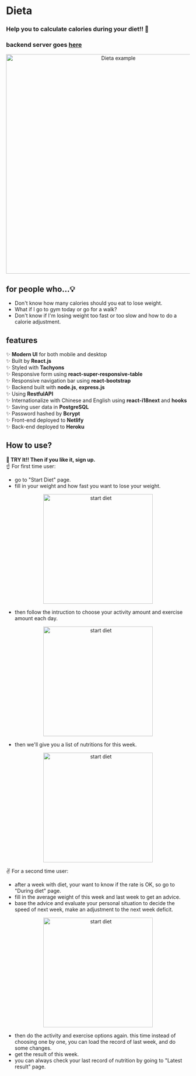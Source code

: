 # Dieta
### Help you to calculate calories during your diet!! 🍱
### backend server goes [here](https://github.com/yuwen-c/dieta-api)

<div align="center">
  <img src="example/Dieta_screenshot.png" alt="Dieta example" width="600px" />
  <br>
</div>

## for people who...💡

- Don't know how many calories should you eat to lose weight.
- What if I go to gym today or go for a walk? 
- Don't know if I'm losing weight too fast or too slow and how to do a calorie adjustment.

## features

✨ **Modern UI** for both mobile and desktop\
✨ Built by **React.js**\
✨ Styled with **Tachyons**\
✨ Responsive form using **react-super-responsive-table**\
✨ Responsive navigation bar using **react-bootstrap**\
✨ Backend built with **node.js**, **express.js**\
✨ Using **RestfulAPI**\
✨ Internationalize with Chinese and English using **react-i18next** and **hooks**\
✨ Saving user data in **PostgreSQL**\
✨ Password hashed by **Bcrypt**\
✨ Front-end deployed to **Netlify**\
✨ Back-end deployed to **Heroku**


## How to use? 

**🎯 TRY It!! Then if you like it, sign up.**\
☝ For first time user:
- go to "Start Diet" page.
- fill in your weight and how fast you want to lose your weight.

<div align="center">
  <img src="example/Dieta_calculate.png" alt="start diet" width="300px" />
  <br>
</div>

- then follow the intruction to choose your activity amount and exercise amount each day.

<div align="center">
  <img src="example/Dieta_activity.png" alt="start diet" width="300px" />
  <br>
</div>

- then we'll give you a list of nutritions for this week.

<div align="center">
  <img src="example/Dieta_nutrition.png" alt="start diet" width="300px" />
  <br>
</div>

✌ For a second time user:
- after a week with diet, your want to know if the rate is OK, so go to "During diet" page.
- fill in the average weight of this week and last week to get an advice.
- base the advice and evaluate your personal situation to decide the speed of next week, make an adjustment to the next week deficit.

<div align="center">
  <img src="example/Dieta_nextmove.png" alt="start diet" width="300px" />
  <br>
</div>

- then do the activity and exercise options again. this time instead of choosing one by one, you can load the record of last week, and do some changes.
- get the result of this week.
- you can always check your last record of nutrition by going to "Latest result" page.

